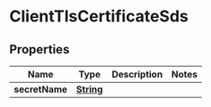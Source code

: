 

# ClientTlsCertificateSds


## Properties

| Name | Type | Description | Notes |
|------------ | ------------- | ------------- | -------------|
|**secretName** | [**String**](String.md) |  |  |



